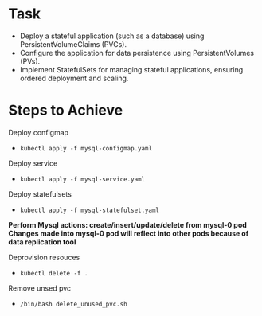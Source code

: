 # Task
 - Deploy a stateful application (such as a database) using PersistentVolumeClaims (PVCs).
 - Configure the application for data persistence using PersistentVolumes (PVs).
 - Implement StatefulSets for managing stateful applications, ensuring ordered deployment and scaling.

# Steps to Achieve
Deploy configmap
 - `kubectl apply -f mysql-configmap.yaml`

Deploy service
 - `kubectl apply -f mysql-service.yaml`

Deploy statefulsets
 - `kubectl apply -f mysql-statefulset.yaml`

**Perform Mysql actions: create/insert/update/delete from mysql-0 pod**
**Changes made into mysql-0 pod will reflect into other pods because of data replication tool**

Deprovision resouces
 - `kubectl delete -f .`

Remove unsed pvc
 - `/bin/bash delete_unused_pvc.sh`
